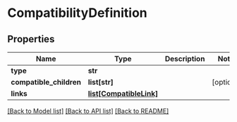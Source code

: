 # CompatibilityDefinition

## Properties
Name | Type | Description | Notes
------------ | ------------- | ------------- | -------------
**type** | **str** |  | 
**compatible_children** | **list[str]** |  | [optional] 
**links** | [**list[CompatibleLink]**](CompatibleLink.md) |  | 

[[Back to Model list]](../README.md#documentation-for-models) [[Back to API list]](../README.md#documentation-for-api-endpoints) [[Back to README]](../README.md)

